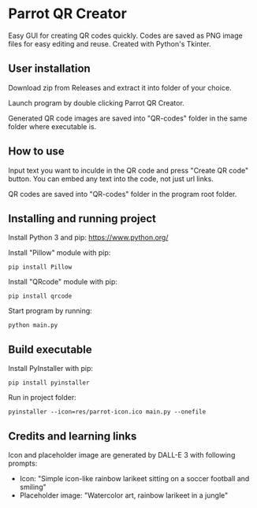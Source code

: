 # Parrot QR Creator

Easy GUI for creating QR codes quickly. Codes are saved as PNG image files for easy editing and reuse. Created with Python's Tkinter.

## User installation

Download zip from Releases and extract it into folder of your choice.

Launch program by double clicking Parrot QR Creator.

Generated QR code images are saved into "QR-codes" folder in the same folder where executable is.

## How to use

Input text you want to inculde in the QR code and press "Create QR code" button. You can embed any text into the code, not just url links.

QR codes are saved into "QR-codes" folder in the program root folder.

## Installing and running project

Install Python 3 and pip: https://www.python.org/

Install "Pillow" module with pip:

```
pip install Pillow
```

Install "QRcode" module with pip:

```
pip install qrcode
```

Start program by running:

```
python main.py
```

## Build executable

Install PyInstaller with pip:

```
pip install pyinstaller
```

Run in project folder:

```
pyinstaller --icon=res/parrot-icon.ico main.py --onefile
```

## Credits and learning links

Icon and placeholder image are generated by DALL-E 3 with following prompts:

- Icon: "Simple icon-like rainbow larikeet sitting on a soccer football and smiling"
- Placeholder image: "Watercolor art, rainbow larikeet in a jungle"
